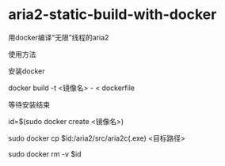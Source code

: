 # aria2-static-build-with-docker
 用docker编译“无限”线程的aria2

使用方法

安装docker

docker build -t <镜像名> - < dockerfile
  
等待安装结束

id=$(sudo docker create <镜像名>)

sudo docker cp $id:/aria2/src/aria2c(.exe) <目标路径>

sudo docker rm -v $id
